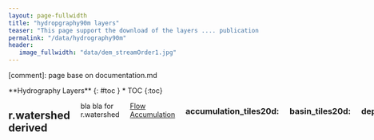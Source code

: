 ```yaml
---
layout: page-fullwidth
title: "hydropgraphy90m layers"
teaser: "This page support the download of the layers .... publication ...."
permalink: "/data/hydrography90m"
header:
   image_fullwidth: "data/dem_streamOrder1.jpg"
---
```


[comment]: page base on documentation.md

<div class="row">
<div class="medium-4 medium-push-8 columns" markdown="1">
<div class="panel radius" markdown="1">
**Hydrography Layers**
{: #toc }
*  TOC
{:toc}
</div>
</div><!-- /.medium-4.columns -->

<div class="medium-8 medium-pull-4 columns" markdown="1">


## r.watershed derived   

bla bla for r.watershed

[Flow Accumulation](hydrography.org/image/data/hydrography90m/flow_accumulation_icon.png)

### accumulation_tiles20d: 
### basin_tiles20d: 
### depression_tiles20d: 
### direction_tiles20d: 
### outlet_tiles20d: 
### regional_unit
### segment_tiles20d: 
### sub_catchment_tiles20d:


## r.stream.order derived 
test add image icon  {#formats}

bla bla for r.watershed 

### Straller

Download link

### Henke

Download link

